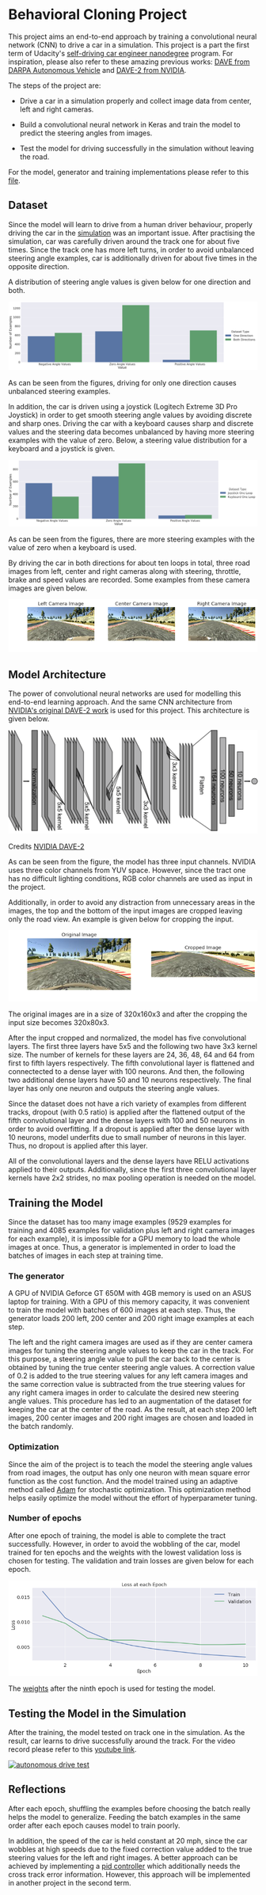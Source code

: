 # Behavioral Cloning Project


This project aims an end-to-end approach by training a convolutional neural network (CNN) to drive a car in a simulation. This project is a part the first term of Udacity's [self-driving car engineer nanodegree](https://www.udacity.com/drive) program. For inspiration, please also refer to these amazing previous works: [DAVE from DARPA Autonomous Vehicle](http://net-scale.com/doc/net-scale-dave-report.pdf) and [DAVE-2 from NVIDIA](https://devblogs.nvidia.com/parallelforall/deep-learning-self-driving-cars/).

The steps of the project are:

* Drive a car in a simulation properly and collect image data from center, left and right cameras.

* Build a convolutional neural network in Keras and train the model to predict the steering angles from images.

* Test the model for driving successfully in the simulation without leaving the road.

For the model, generator and training implementations please refer to this [file](./model.py).

## Dataset

Since the model will learn to drive from a human driver behaviour, properly driving the car in the [simulation](https://github.com/udacity/self-driving-car-sim) was an important issue. After practising the simulation, car was carefully driven around the track one for about five times. Since the track one has more left turns, in order to avoid unbalanced steering angle examples, car is additionally driven for about five times in the opposite direction.

A distribution of steering angle values is given below for one direction and both.

![steering distribution](./images/steering-val-numbers.png)

As can be seen from the figures, driving for only one direction causes unbalanced steering examples.

In addition, the car is driven using a joystick (Logitech Extreme 3D Pro Joystick) in order to get smooth steering angle values by avoiding discrete and sharp ones. Driving the car with a keyboard causes sharp and discrete values and the steering data becomes unbalanced by having more steering examples with the value of zero. Below, a steering value distribution for a keyboard and a joystick is given.

![keyboard joystick distribution](./images/keyboard-joystick.png)

As can be seen from the figures, there are more steering examples with the value of zero when a keyboard is used.

By driving the car in both directions for about ten loops in total, three road images from left, center and right cameras along with steering, throttle, brake and speed values are recorded. Some examples from these camera images are given below.

![example camera images](./images/camera-images.png)

## Model Architecture

The power of convolutional neural networks are used for modelling this end-to-end learning approach. And the same CNN architecture from [NVIDIA's original DAVE-2 work](https://devblogs.nvidia.com/parallelforall/deep-learning-self-driving-cars/) is used for this project. This architecture is given below.

![CNN model](./images/model.png)

Credits [NVIDIA DAVE-2](https://arxiv.org/pdf/1604.07316v1.pdf)

As can be seen from the figure, the model has three input channels. NVIDIA uses three color channels from YUV space. However, since the tract one has no difficult lighting conditions, RGB color channels are used as input in the project.

Additionally, in order to avoid any distraction from unnecessary areas in the images, the top and the bottom of the input images are cropped leaving only the road view. An example is given below for cropping the input.

![cropped input](./images/cropped_input.png)

The original images are in a size of 320x160x3 and after the cropping the input size becomes 320x80x3.

After the input cropped and normalized, the model has five convolutional layers. The first three layers have 5x5 and the following two have 3x3 kernel size. The number of kernels for these layers are 24, 36, 48, 64 and 64 from first to fifth layers respectively. The fifth convolutional layer is flattened and connectected to a dense layer with 100 neurons. And then, the following two additional dense layers have 50 and 10 neurons respectively. The final layer has only one neuron and outputs the steering angle values.

Since the dataset does not have a rich variety of examples from different tracks, dropout (with 0.5 ratio) is applied after the flattened output of the fifth convolutional layer and the dense layers with 100 and 50 neurons in order to avoid overfitting. If a dropout is applied after the dense layer with 10 neurons, model underfits due to small number of neurons in this layer. Thus, no dropout is applied after this layer.

All of the convolutional layers and the dense layers have RELU activations applied to their outputs. Additionally, since the first three convolutional layer kernels have 2x2 strides, no max pooling operation is needed on the model. 


## Training the Model

Since the dataset has too many image examples (9529 examples for training and 4085 examples for validation plus left and right camera images for each example), it is impossible for a GPU memory to load the whole images at once. Thus, a generator is implemented in order to load the batches of images in each step at training time.

### The generator

A GPU of NVIDIA Geforce GT 650M with 4GB memory is used on an ASUS laptop for training. With a GPU of this memory capacity, it was convenient to train the model with batches of 600 images at each step. Thus, the generator loads 200 left, 200 center and 200 right image examples at each step.

The left and the right camera images are used as if they are center camera images for tuning the steering angle values to keep the car in the track. For this purpose, a steering angle value to pull the car back to the center is obtained by tuning the true center steering angle values. A correction value of 0.2 is added to the true steering values for any left camera images and the same correction value is subtracted from the true steering values for any right camera images in order to calculate the desired new steering angle values. This procedure has led to an augmentation of the dataset for keeping the car at the center of the road. As the result, at each step 200 left images, 200 center images and 200 right images are chosen and loaded in the batch randomly.

### Optimization

Since the aim of the project is to teach the model the steering angle values from road images, the output has only one neuron with mean square error function as the cost function. And the model trained using an adaptive method called [Adam](https://arxiv.org/abs/1412.6980) for stochastic optimization. This optimization method helps easily optimize the model without the effort of hyperparameter tuning.

### Number of epochs

After one epoch of training, the model is able to complete the tract successfully. However, in order to avoid the wobbling of the car, model trained for ten epochs and the weights with the lowest validation loss is chosen for testing. The validation and train losses are given below for each epoch.

![validation and train losses for each epoch](./images/val-train-loss.png)

The [weights](./saved-models) after the ninth epoch is used for testing the model.

## Testing the Model in the Simulation

After the training, the model tested on track one in the simulation. As the result, car learns to drive successfully around the track. For the video record please refer to this [youtube link](https://youtu.be/C85PP9o9Cx8).

[![autonomous drive test](./images/video.gif)](https://youtu.be/C85PP9o9Cx8)

## Reflections

After each epoch, shuffling the examples before choosing the batch really helps the model to generalize. Feeding the batch examples in the same order after each epoch causes model to train poorly.

In addition, the speed of the car is held constant at 20 mph, since the car wobbles at high speeds due to the fixed correction value added to the true steering values for the left and right images. A better approach can be achieved by implementing a [pid controller](https://en.wikipedia.org/wiki/PID_controller) which additionally needs the cross track error information. However, this approach will be implemented in another project in the second term.